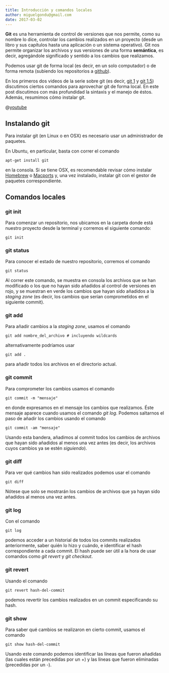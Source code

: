 ```yaml
---
title: Introducción y comandos locales
author: miguelgondu@gmail.com
date: 2017-03-02
---
```


**Git** es una herramienta de control de versiones que nos permite, como su
nombre lo dice, controlar los cambios realizados en un proyecto (desde un libro
y sus capítulos hasta una aplicación o un sistema operativo). Git nos permite
organizar los archivos y sus versiones de una forma **semántica**, es decir,
agregándole significado y sentido a los cambios que realizamos.

Podemos usar git de forma local (es decir, en un solo computador) o de forma
remota (subiendo los repositorios a [github](https://github.com/)).

En los primeros dos videos de la serie sobre git (es decir, [git
1](https://youtu.be/9OEYwr9kAXk) y [git 1.5](https://youtu.be/pUyMtSHBuv4))
discutimos ciertos comandos para aprovechar git de forma local. En este post
discutimos con más profundidad la sintaxis y el manejo de éstos. Además,
resumimos cómo instalar git.

@[youtube](9OEYwr9kAXk)

## Instalando git

Para instalar git (en Linux o en OSX) es necesario usar un administrador de
paquetes.

En Ubuntu, en particular, basta con correr el comando

```
apt-get install git
```

en la consola. Si se tiene OSX, es recomendable revisar cómo instalar
[Homebrew](https://brew.sh/index_es.html) o
[Macports](https://www.macports.org/) y, una vez instalado, instalar git con el
gestor de paquetes correspondiente.

## Comandos locales

### git init

Para comenzar un repositorio, nos ubicamos en la carpeta donde está nuestro
proyecto desde la terminal y corremos el siguiente comando:

```
git init
```

### git status
Para conocer el estado de nuestro repositorio, corremos el comando

```
git status
```

Al correr este comando, se muestra en consola los archivos que se han
modificado o los que no hayan sido añadidos al control de versiones en rojo, y
se muestran en verde los cambios que hayan sido añadidos a la *staging zone*
(es decir, los cambios que serían comprometidos en el siguiente commit).

### git add
Para añadir cambios a la *staging zone*, usamos el comando

```
git add nombre_del_archivo # incluyendo wildcards
```

alternativamente podríamos usar

```
git add .
```
para añadir todos los archivos en el directorio actual.

### git commit
Para comprometer los cambios usamos el comando

```
git commit -m "mensaje"
```

en donde expresamos en el mensaje los cambios que realizamos. Éste mensaje
aparece cuando usamos el comando *git log*. Podemos saltarnos el paso de añadir
los cambios usando el comando

```
git commit -am "mensaje"
```

Usando esta bandera, añadimos al commit todos los cambios de archivos que hayan
sido añadidos al menos una vez antes (es decir, los archivos cuyos cambios ya
se estén *siguiendo*).

### git diff

Para ver qué cambios han sido realizados podemos usar el comando

```
git diff
```

Nótese que solo se mostrarán los cambios de archivos que ya hayan sido añadidos
al menos una vez antes.

### git log

Con el comando

```
git log
```

podemos acceder a un historial de todos los commits realizados anteriormente,
saber quién lo hizo y cuándo, e identificar el hash correspondiente a cada
commit. El hash puede ser útil a la hora de usar comandos como *git revert* y
*git checkout*.

### git revert

Usando el comando

```
git revert hash-del-commit
```

podemos revertir los cambios realizados en un commit especificando su hash.

### git show

Para saber qué cambios se realizaron en cierto commit, usamos el comando

```
git show hash-del-commit
```

Usando este comando podemos identificar las líneas que fueron añadidas (las
cuales están precedidas por un +) y las líneas que fueron eliminadas
(precedidas por un -).
